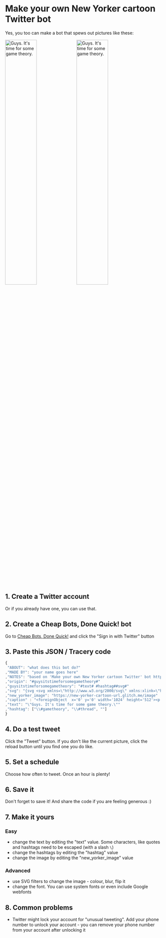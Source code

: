 # Make your own New Yorker cartoon Twitter bot

Yes, you too can make a bot that spews out pictures like these:

<a href="https://twitter.com/time4gametheory/status/827690849245003776"><img src="https://pbs.twimg.com/media/C3yMcGQWAAIqH7i.jpg" alt="Guys. It's time for some game theory." width="45%" /></a>
<a href="https://twitter.com/time4gametheory/status/828868628988755970"><img src="https://pbs.twimg.com/media/C4C7n8kWAAA5dJJ.jpg" alt="Guys. It's time for some game theory." width="45%" /></a>

## 1. Create a Twitter account

Or if you already have one, you can use that.

## 2. Create a Cheap Bots, Done Quick! bot

Go to [Cheap Bots, Done Quick!](http://cheapbotsdonequick.com/) and click the "Sign in with Twitter" button

## 3. Paste this JSON / Tracery code
```javascript
{
 "ABOUT": "what does this bot do?"
,"MADE BY": "your name goes here"
,"NOTES": "based on 'Make your own New Yorker cartoon Twitter' bot https://github.com/derekahmedzai/cheapbotsdonequick/blob/master/new-yorker.md by @derekahmedzai"
,"origin": "#guysitstimeforsomegametheory#"
,"guysitstimeforsomegametheory": "#text# #hashtag##svg#"
,"svg": "{svg <svg xmlns=\"http://www.w3.org/2000/svg\" xmlns:xlink=\"http://www.w3.org/1999/xlink\" version=\"1.1\" width=\"1024\" height=\"512\" style=\"position: relative; background: white;\"><image x=\"0\" y=\"0\" width=\"1024\" height=\"482\" xlink:href=\"#new_yorker_image#\" id=\"img\" />#caption#</svg>}"
,"new_yorker_image": "https://new-yorker-cartoon-url.glitch.me/image"
,"caption" : "<foreignObject  x='0' y='0' width='1024' height='512'><p xmlns=\"http://www.w3.org/1999/xhtml\"><p style='position: absolute; left: 0px; bottom: 10px; width: 1024px; line-height: 1; margin: 0; padding: 0; text-align: center; font-size:20px; font-weight: normal; color:rgba(0, 0, 0, 0.9); font-family:\"Georgia\"; font-style: italic;'>#text#</p></p></foreignObject>"
,"text": "\"Guys. It's time for some game theory.\""
,"hashtag": ["\\#gametheory", "\\#thread", ""]
}
```

## 4. Do a test tweet

Click the "Tweet" button. If you don't like the current picture, click the reload button until you find one you do like.

## 5. Set a schedule

Choose how often to tweet. Once an hour is plenty!

## 6. Save it

Don't forget to save it! And share the code if you are feeling generous :)

## 7. Make it yours

### Easy
* change the text by editing the "text" value. Some characters, like quotes and hashtags need to be escaped (with a slash `\`)
* change the hashtags by editing the "hashtag" value
* change the image by editing the "new_yorker_image" value

### Advanced
* use SVG filters to change the image - colour, blur, flip it
* change the font. You can use system fonts or even include Google webfonts

## 8. Common problems

* Twitter might lock your account for "unusual tweeting". Add your phone number to unlock your account - you can remove your phone number from your account after unlocking it
